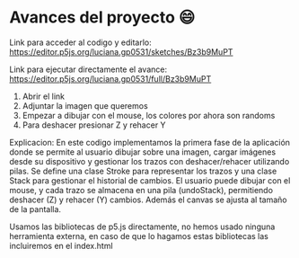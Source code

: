 # Avances del proyecto 😄

Link para acceder al codigo y editarlo: https://editor.p5js.org/luciana.gp0531/sketches/Bz3b9MuPT

Link para ejecutar directamente el avance: https://editor.p5js.org/luciana.gp0531/full/Bz3b9MuPT
 1. Abrir el link
 2. Adjuntar la imagen que queremos
 3. Empezar a dibujar con el mouse, los colores por ahora son randoms
 4. Para deshacer presionar Z y rehacer Y

Explicacion: En este codigo implementamos la primera fase de la aplicación donde se permite al usuario dibujar sobre una imagen, cargar imágenes desde su dispositivo y gestionar los trazos con deshacer/rehacer utilizando pilas. Se define una clase Stroke para representar los trazos y una clase Stack para gestionar el historial de cambios. El usuario puede dibujar con el mouse, y cada trazo se almacena en una pila (undoStack), permitiendo deshacer (Z) y rehacer (Y) cambios. Además el canvas se ajusta al tamaño de la pantalla.

Usamos las bibliotecas de p5.js directamente, no hemos usado ninguna herramienta externa, en caso de que lo hagamos estas bibliotecas las incluiremos en el index.html 

